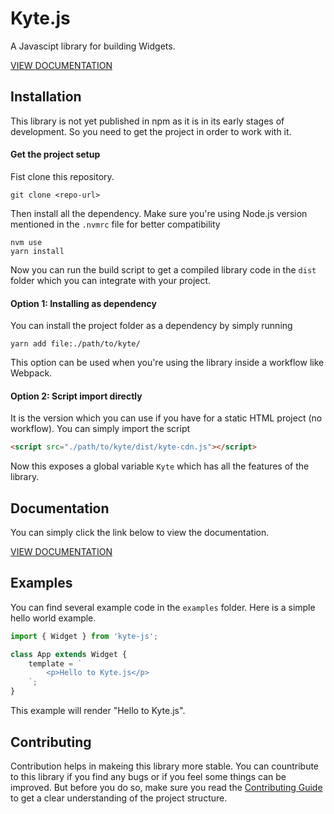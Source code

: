 # Kyte.js
A Javascipt library for building Widgets.

[VIEW DOCUMENTATION](./CORE_CONCEPTS.md)

## Installation
This library is not yet published in npm as it is in its early stages of development. So you need to get the project in order to work with it.

#### Get the project setup
Fist clone this repository.

```
git clone <repo-url>
```

Then install all the dependency. Make sure you're using Node.js version mentioned in the ```.nvmrc``` file for better compatibility

```
nvm use
yarn install
```

Now you can run the build script to get a compiled library code in the ```dist``` folder which you can integrate with your project.

#### Option 1: Installing as dependency
You can install the project folder as a dependency by simply running

```
yarn add file:./path/to/kyte/
```

This option can be used when you're using the library inside a workflow like Webpack.

#### Option 2: Script import directly
It is the version which you can use if you have for a static HTML project (no workflow). You can simply import the script

```html
<script src="./path/to/kyte/dist/kyte-cdn.js"></script>
```

Now this exposes a global variable ```Kyte``` which has all the features of the library.

## Documentation

You can simply click the link below to view the documentation.

[VIEW DOCUMENTATION](./CORE_CONCEPTS.md)


## Examples
You can find several example code in the ```examples``` folder. Here is a simple hello world example.

```js
import { Widget } from 'kyte-js';

class App extends Widget {
    template = `
        <p>Hello to Kyte.js</p>
    `;
}
```

This example will render "Hello to Kyte.js".

## Contributing

Contribution helps in makeing this library more stable. You can countribute to this library if you find any bugs or if you feel some things can be improved. But before you do so, make sure you read the [Contributing Guide](./CONTRIBUTING.md) to get a clear understanding of the project structure.